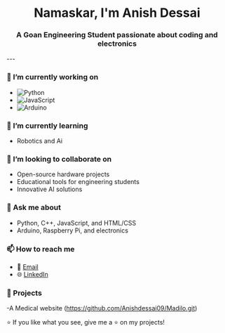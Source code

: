 <h1 align="center">Namaskar, I'm Anish Dessai</h1>
<h3 align="center">A Goan Engineering Student passionate about coding and electronics</h3>
---

### 🔭 I’m currently working on
- ![Python](https://img.shields.io/badge/Python-3776AB?style=flat&logo=python&logoColor=white)
- ![JavaScript](https://img.shields.io/badge/JavaScript-F7DF1E?style=flat&logo=javascript&logoColor=black)
- ![Arduino](https://img.shields.io/badge/Arduino-61DAFB?style=flat&logo=react&logoColor=black)

### 🌱 I’m currently learning
- Robotics and Ai
  
### 👯 I’m looking to collaborate on
- Open-source hardware projects
- Educational tools for engineering students
- Innovative AI solutions

### 💬 Ask me about
- Python, C++, JavaScript, and HTML/CSS
- Arduino, Raspberry Pi, and electronics

### 📫 How to reach me
- 📧 [Email](09anishdessai@gmail.com)
- 🌐 [LinkedIn](https://www.linkedin.com/in/anish-naik-dessai-36ab09314?utm_source=share&utm_campaign=share_via&utm_content=profile&utm_medium=android_app)



### 📂 Projects
-A Medical website (https://github.com/Anishdessai09/Madilo.git)

⭐ If you like what you see, give me a ⭐ on my projects!

